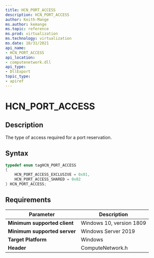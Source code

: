 ```yaml
---
title: HCN_PORT_ACCESS
description: HCN_PORT_ACCESS
author: Keith-Mange
ms.author: kemange
ms.topic: reference
ms.prod: virtualization
ms.technology: virtualization
ms.date: 10/31/2021
api_name:
- HCN_PORT_ACCESS
api_location:
- computenetwork.dll
api_type:
- DllExport
topic_type:
- apiref
---
```

# HCN\_PORT\_ACCESS

## Description

The type of access required for a port reservation.

## Syntax

```cpp
typedef enum tagHCN_PORT_ACCESS
{
    HCN_PORT_ACCESS_EXCLUSIVE = 0x01,
    HCN_PORT_ACCESS_SHARED = 0x02
} HCN_PORT_ACCESS;
```


## Requirements

|Parameter|Description|
|---|---|
| **Minimum supported client** | Windows 10, version 1809 |
| **Minimum supported server** | Windows Server 2019 |
| **Target Platform** | Windows |
| **Header** | ComputeNetwork.h |

